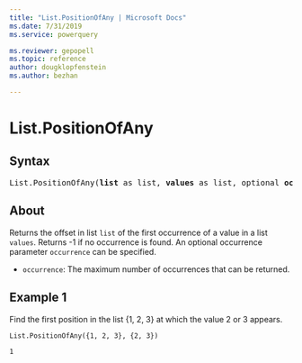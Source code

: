 ```yaml
---
title: "List.PositionOfAny | Microsoft Docs"
ms.date: 7/31/2019
ms.service: powerquery

ms.reviewer: gepopell
ms.topic: reference
author: dougklopfenstein
ms.author: bezhan

---
```

# List.PositionOfAny

## Syntax

<pre>
List.PositionOfAny(<b>list</b> as list, <b>values</b> as list, optional <b>occurrence</b> as nullable number, optional <b>equationCriteria</b> as any) as any
</pre>
  
## About  
Returns the offset in list `list` of the first occurrence of a value in a list `values`. Returns -1 if no occurrence is found. An optional occurrence parameter `occurrence` can be specified. <ul> <li><code>occurrence</code>: The maximum number of occurrences that can be returned.</li> </ul>

## Example 1
Find the first position in the list {1, 2, 3} at which the value 2 or 3 appears.

```powerquery-m
List.PositionOfAny({1, 2, 3}, {2, 3})
```

`1`
